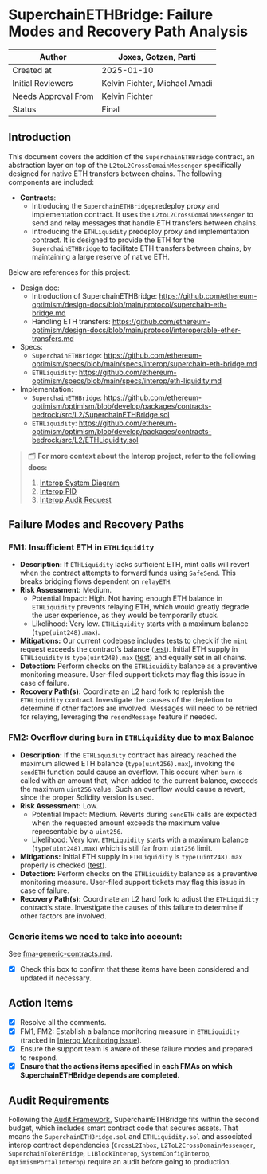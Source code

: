 # SuperchainETHBridge: Failure Modes and Recovery Path Analysis

| Author              | Joxes, Gotzen, Parti          |
| ------------------- | ----------------------------- |
| Created at          | 2025-01-10                    |
| Initial Reviewers   | Kelvin Fichter, Michael Amadi |
| Needs Approval From | Kelvin Fichter                |
| Status              | Final                         |

## Introduction

This document covers the addition of the `SuperchainETHBridge` contract, an abstraction layer on top of the `L2toL2CrossDomainMessenger` specifically designed for native ETH transfers between chains. The following components are included:

- **Contracts**:
  - Introducing the `SuperchainETHBridge`predeploy proxy and implementation contract. It uses the `L2toL2CrossDomainMessenger` to send and relay messages that handle ETH transfers between chains.
  - Introducing the `ETHLiquidity` predeploy proxy and implementation contract. It is designed to provide the ETH for the `SuperchainETHBridge` to facilitate ETH transfers between chains, by maintaining a large reserve of native ETH.

Below are references for this project:

- Design doc:
  - Introduction of SuperchainETHBridge: https://github.com/ethereum-optimism/design-docs/blob/main/protocol/superchain-eth-bridge.md
  - Handling ETH transfers: https://github.com/ethereum-optimism/design-docs/blob/main/protocol/interoperable-ether-transfers.md
- Specs:
  - `SuperchainETHBridge`: https://github.com/ethereum-optimism/specs/blob/main/specs/interop/superchain-eth-bridge.md
  - `ETHLiquidity`: https://github.com/ethereum-optimism/specs/blob/main/specs/interop/eth-liquidity.md
- Implementation:
  - `SuperchainETHBridge`: https://github.com/ethereum-optimism/optimism/blob/develop/packages/contracts-bedrock/src/L2/SuperchainETHBridge.sol
  - `ETHLiquidity`: https://github.com/ethereum-optimism/optimism/blob/develop/packages/contracts-bedrock/src/L2/ETHLiquidity.sol

> 🗂️ **For more context about the Interop project, refer to the following docs:**
>
> 1. [Interop System Diagram](https://www.notion.so/16c8052fcbb24b93ad1a539b5f8db4c1?pvs=21)
> 2. [Interop PID](https://www.notion.so/16c8052fcbb24b93ad1a539b5f8db4c1?pvs=21)
> 3. [Interop Audit Request](https://docs.google.com/document/d/1Rcuzbsguh7koT2jFru5ft9T8zAvjBEzbt0zF5LNQQ08/edit?tab=t.0)

## Failure Modes and Recovery Paths

### FM1: Insufficient ETH in `ETHLiquidity`

- **Description:** If `ETHLiquidity` lacks sufficient ETH, mint calls will revert when the contract attempts to forward funds using `SafeSend`. This breaks bridging flows dependent on `relayETH`.
- **Risk Assessment:** Medium.
  - Potential Impact: High. Not having enough ETH balance in `ETHLiquidity` prevents relaying ETH, which would greatly degrade the user experience, as they would be temporarily stuck.
  - Likelihood: Very low. `ETHLiquidity` starts with a maximum balance (`type(uint248).max`).
- **Mitigations:** Our current codebase includes tests to check if the `mint` request exceeds the contract’s balance ([test](https://github.com/ethereum-optimism/optimism/blob/dd37e6192c37ed4c5b18df0269f065f378c495cc/packages/contracts-bedrock/test/L2/ETHLiquidity.t.sol#L103)). Initial ETH supply in `ETHLiquidity` is `type(uint248).max` ([test](https://github.com/ethereum-optimism/optimism/blob/dd37e6192c37ed4c5b18df0269f065f378c495cc/packages/contracts-bedrock/test/L2/ETHLiquidity.t.sol#L29)) and equally set in all chains.
- **Detection:** Perform checks on the `ETHLiquidity` balance as a preventive monitoring measure. User-filed support tickets may flag this issue in case of failure.
- **Recovery Path(s):** Coordinate an L2 hard fork to replenish the `ETHLiquidity` contract. Investigate the causes of the depletion to determine if other factors are involved. Messages will need to be retried for relaying, leveraging the `resendMessage` feature if needed.

### FM2: Overflow during `burn` in `ETHLiquidity` due to max Balance

- **Description:** If the `ETHLiquidity` contract has already reached the maximum allowed ETH balance (`type(uint256).max`), invoking the `sendETH` function could cause an overflow. This occurs when `burn` is called with an amount that, when added to the current balance, exceeds the maximum `uint256` value. Such an overflow would cause a revert, since the proper Solidity version is used.
- **Risk Assessment:** Low.
  - Potential Impact: Medium. Reverts during `sendETH` calls are expected when the requested amount exceeds the maximum value representable by a `uint256`.
  - Likelihood: Very low. `ETHLiquidity` starts with a maximum balance (`type(uint248).max`) which is still far from `uint256` limit.
- **Mitigations:** Initial ETH supply in `ETHLiquidity` is `type(uint248).max` properly is checked ([test](https://github.com/ethereum-optimism/optimism/blob/dd37e6192c37ed4c5b18df0269f065f378c495cc/packages/contracts-bedrock/test/L2/ETHLiquidity.t.sol#L29)).
- **Detection:** Perform checks on the `ETHLiquidity` balance as a preventive monitoring measure. User-filed support tickets may flag this issue in case of failure.
- **Recovery Path(s):** Coordinate an L2 hard fork to adjust the `ETHLiquidity` contract’s state. Investigate the causes of this failure to determine if other factors are involved.

### Generic items we need to take into account:

See [fma-generic-contracts.md](https://github.com/ethereum-optimism/design-docs/blob/main/security/fma-generic-contracts.md).

- [x] Check this box to confirm that these items have been considered and updated if necessary.

## Action Items

- [x] Resolve all the comments.
- [x] FM1, FM2: Establish a balance monitoring measure in `ETHLiquidity` (tracked in [Interop Monitoring issue](https://github.com/ethereum-optimism/optimism/issues/15178)).
- [x] Ensure the support team is aware of these failure modes and prepared to respond.
- [x] **Ensure that the actions items specified in each FMAs on which SuperchainETHBridge depends are completed.**

## Audit Requirements

Following the [Audit Framework](https://gov.optimism.io/t/op-labs-audit-framework-when-to-get-external-security-review-and-how-to-prepare-for-it/6864), SuperchainETHBridge fits within the second budget, which includes smart contract code that secures assets. That means the `SuperchainETHBridge.sol` and `ETHLiquidity.sol` and associated interop contract dependencies (`CrossL2Inbox`, `L2ToL2CrossDomainMessenger`, `SuperchainTokenBridge`, `L1BlockInterop`, `SystemConfigInterop`, `OptimismPortalInterop`) require an audit before going to production.
